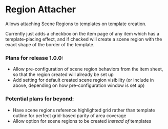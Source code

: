 # Region Attacher
Allows attaching Scene Regions to templates on template creation.

Currently just adds a checkbox on the item page of any item which has a template-placing effect, and if checked will create a scene region with the exact shape of the border of the template.

### Plans for release 1.0.0:
- Allow pre-configuration of scene region behaviors from the item sheet, so that the region created will already be set up
- Add setting for default created scene region visibility (or include in above, depending on how pre-configuration window is set up)

### Potential plans for beyond:
- Have scene regions reference highlighted grid rather than template outline for perfect grid-based parity of area coverage
- Allow option for scene regions to be created _instead of_ templates

